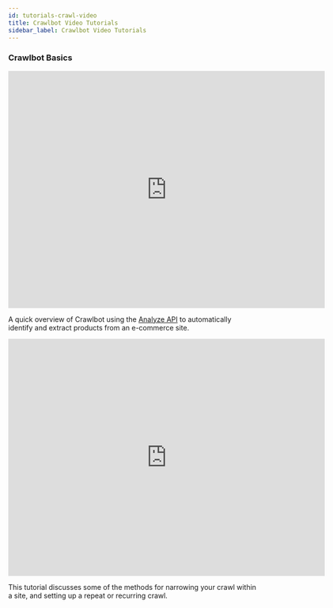 ```yaml
---
id: tutorials-crawl-video
title: Crawlbot Video Tutorials
sidebar_label: Crawlbot Video Tutorials
---
```


### Crawlbot Basics

<iframe width="640" height="480" src="https://www.youtube.com/embed/qH9VYKxU1NI?rel=0&amp;showinfo=0" frameborder="0" allowfullscreen></iframe>

A quick overview of Crawlbot using the [Analyze API](api-basics-analyze) to automatically identify and extract products from an e-commerce site.

<iframe width="640" height="480" src="https://www.youtube.com/embed/c2gET-OugTM?rel=0&amp;showinfo=0" frameborder="0" allowfullscreen></iframe>

This tutorial discusses some of the methods for narrowing your crawl within a site, and setting up a repeat or recurring crawl.
